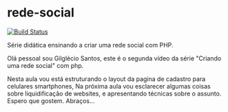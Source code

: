 rede-social
===========

[![Build Status](https://travis-ci.org/gilglecioCom/rede-social.svg?branch=dev)](https://travis-ci.org/gilglecioCom/rede-social)

Série didática ensinando a criar uma rede social com PHP.

Olá pessoal sou Gilglécio Santos, este é o segunda vídeo da série "Criando uma rede social" com php.

Nesta aula vou está estruturando o layout da pagina de cadastro para celulares smartphones, Na próxima aula vou esclarecer algumas coisas sobre liquidificação de websites, e apresentando técnicas sobre o assunto. Espero que gostem. Abraços...